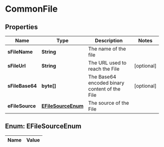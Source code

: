 

# CommonFile

## Properties

Name | Type | Description | Notes
------------ | ------------- | ------------- | -------------
**sFileName** | **String** | The name of the file | 
**sFileUrl** | **String** | The URL used to reach the File |  [optional]
**sFileBase64** | **byte[]** | The Base64 encoded binary content of the File |  [optional]
**eFileSource** | [**EFileSourceEnum**](#EFileSourceEnum) | The source of the File | 


## Enum: EFileSourceEnum

Name | Value
---- | -----




